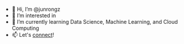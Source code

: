 - 👋 Hi, I’m @junrongz
- 👀 I’m interested in 
- 🌱 I’m currently learning Data Science, Machine Learning, and Cloud Computing
- 📫 Let's [connect](www.linkedin.com/in/junrong-zhu)! 

<!---
junrongz/junrongz is a ✨ special ✨ repository because its `README.md` (this file) appears on your GitHub profile.
You can click the Preview link to take a look at your changes.
--->
